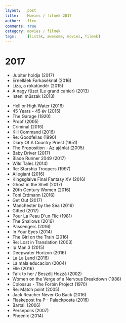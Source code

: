 ```yaml
---
layout:   post
title:    Movies / filmek 2017
author:   flex
comments: true
category: movies / filmek
tags:     [listák, awesome, movies, filmek]
---
```


<link rel='stylesheet' href='unitegallery/css/unite-gallery.css' type='text/css' /> 
<link rel='stylesheet' href='unitegallery/themes/default/ug-theme-default.css' type='text/css' /> 

<script type='text/javascript' src='unitegallery/js/jquery-11.0.min.js'></script>
<script type='text/javascript' src='unitegallery/js/unitegallery.min.js'></script> 
<script type='text/javascript' src='unitegallery/themes/tiles/ug-theme-tiles.js'></script>

# 2017

<div id="gallery2017hu" style="display:none; margin-bottom: .7em; margin-left: 1.5%; margin-right: 1.5%; margin-top: .5em;">

<img alt="Ernelláék Farkaséknál (2016)" src="images/movies/2017/ernellaek_farkaseknal.jpg" data-image="images/movies/2017/ernellaek_farkaseknal_ORIGINAL.jpg" data-description="Ernelláék Farkaséknál (2016)">
<img alt="Jupiter holdja (2017)" src="images/movies/2017/jupiter_holdja.jpg" data-image="images/movies/2017/jupiter_holdja_ORIGINAL.jpg" data-description="Jupiter holdja (2017)">
<img alt="Liza, a rókatündér (2015)" src="images/movies/2017/liza_a_rokatunder.jpg" data-image="images/movies/2017/liza_a_rokatunder_ORIGINAL.jpg" data-description="Liza, a rókatündér (2015)">
<img alt="A nagy füzet (Le grand cahier) (2013)" src="images/movies/2017/a_nagy_fuzet.jpg" data-image="images/movies/2017/a_nagy_fuzet_ORIGINAL.jpg" data-description="A nagy füzet (Le grand cahier) (2013)">
<img alt="Isteni műszak (2013)" src="images/movies/2017/isteni_muszak.jpg" data-image="images/movies/2017/isteni_muszak_ORIGINAL.jpg" data-description="Isteni műszak (2013)">

</div>

- Jupiter holdja (2017)
- Ernelláék Farkaséknál (2016)
- Liza, a rókatündér (2015)
- A nagy füzet (Le grand cahier) (2013)
- Isteni műszak (2013)

<div id="gallery2017" style="display:none; margin-bottom: .7em; margin-left: 1.5%; margin-right: 1.5%; margin-top: .5em;">

<img alt="" src="images/movies/2017/phoenix.jpg" data-image="images/movies/2017/phoenix_ORIGINAL.jpg" data-description="">
<img alt="" src="images/movies/2017/persepolis.jpg" data-image="images/movies/2017/persepolis_ORIGINAL.jpg" data-description="">
<img alt="" src="images/movies/2017/bartali.jpg" data-image="images/movies/2017/bartali_ORIGINAL.jpg" data-description="">
<img alt="" src="images/movies/2017/flaskepost.jpg" data-image="images/movies/2017/flaskepost_ORIGINAL.jpg" data-description="">
<img alt="" src="images/movies/2017/jack_reacher_never_go_back.jpg" data-image="images/movies/2017/jack_reacher_never_go_back_ORIGINAL.jpg" data-description="">
<img alt="" src="images/movies/2017/match_point.jpg" data-image="images/movies/2017/match_point_ORIGINAL.jpg" data-description="">
<img alt="" src="images/movies/2017/colossus_the_forbin_project.jpg" data-image="images/movies/2017/colossus_the_forbin_project_ORIGINAL.jpg" data-description="">
<img alt="" src="images/movies/2017/women_on_the_verge_of_a_nervous_breakdown.jpg" data-image="images/movies/2017/women_on_the_verge_of_a_nervous_breakdown_ORIGINAL.jpg" data-description="">
<img alt="" src="images/movies/2017/talk_to_her.jpg" data-image="images/movies/2017/talk_to_her_ORIGINAL.jpg" data-description="">
<img alt="" src="images/movies/2017/elle.jpg" data-image="images/movies/2017/elle_ORIGINAL.jpg" data-description="">
<img alt="" src="images/movies/2017/la_mala_educacion.jpg" data-image="images/movies/2017/la_mala_educacion_ORIGINAL.jpg" data-description="">
<img alt="" src="images/movies/2017/la_la_land.jpg" data-image="images/movies/2017/la_la_land_ORIGINAL.jpg" data-description="">
<img alt="" src="images/movies/2017/deepwater_horizon.jpg" data-image="images/movies/2017/deepwater_horizon_ORIGINAL.jpg" data-description="">
<img alt="" src="images/movies/2017/ip_man_3.jpg" data-image="images/movies/2017/ip_man_3_ORIGINAL.jpg" data-description="">
<img alt="" src="images/movies/2017/lost_in_translation.jpg" data-image="images/movies/2017/lost_in_translation_ORIGINAL.jpg" data-description="">
<img alt="" src="images/movies/2017/girl_on_the_train.jpg" data-image="images/movies/2017/girl_on_the_train_ORIGINAL.jpg" data-description="">
<img alt="" src="images/movies/2017/in_your_eyes.jpg" data-image="images/movies/2017/in_your_eyes_ORIGINAL.jpg" data-description="">
<img alt="" src="images/movies/2017/passengers.jpg" data-image="images/movies/2017/passengers_ORIGINAL.jpg" data-description="">
<img alt="" src="images/movies/2017/the_shallows.jpg" data-image="images/movies/2017/the_shallows_ORIGINAL.jpg" data-description="">
<img alt="" src="images/movies/2017/pour_la_peau_dun_flic.jpg" data-image="images/movies/2017/pour_la_peau_dun_flic_ORIGINAL.jpg" data-description="">
<img alt="" src="images/movies/2017/gifted.jpg" data-image="images/movies/2017/gifted_ORIGINAL.jpg" data-description="">
<img alt="" src="images/movies/2017/manchester_by_the_sea.jpg" data-image="images/movies/2017/manchester_by_the_sea_ORIGINAL.jpg" data-description="">
<img alt="" src="images/movies/2017/get_out.jpg" data-image="images/movies/2017/get_out_ORIGINAL.jpg" data-description="">
<img alt="" src="images/movies/2017/toni_erdmann.jpg" data-image="images/movies/2017/toni_erdmann_ORIGINAL.jpg" data-description="">
<img alt="" src="images/movies/2017/20th_century_women.jpg" data-image="images/movies/2017/20th_century_women_ORIGINAL.jpg" data-description="">
<img alt="" src="images/movies/2017/ghost_in_the_shell.jpg" data-image="images/movies/2017/ghost_in_the_shell_ORIGINAL.jpg" data-description="">
<img alt="" src="images/movies/2017/kingsglaive_final_fantasy_XV.jpg" data-image="images/movies/2017/kingsglaive_final_fantasy_XV_ORIGINAL.jpg" data-description="">
<img alt="" src="images/movies/2017/allegiant.jpg" data-image="images/movies/2017/allegiant_ORIGINAL.jpg" data-description="">
<img alt="" src="images/movies/2017/starship_troopers.jpg" data-image="images/movies/2017/starship_troopers_ORIGINAL.jpg" data-description="">
<img alt="" src="images/movies/2017/relatos_salvajes.jpg" data-image="images/movies/2017/relatos_salvajes_ORIGINAL.jpg" data-description="">
<img alt="" src="images/movies/2017/blade_runner_2049.jpg" data-image="images/movies/2017/blade_runner_2049_ORIGINAL.jpg" data-description="">
<img alt="" src="images/movies/2017/baby_driver.jpg" data-image="images/movies/2017/baby_driver_ORIGINAL.jpg" data-description="">
<img alt="" src="images/movies/2017/the_proposition.jpg" data-image="images/movies/2017/the_proposition_ORIGINAL.jpg" data-description="">
<img alt="" src="images/movies/2017/diary_of_a_country_priest.jpg" data-image="images/movies/2017/diary_of_a_country_priest_ORIGINAL.jpg" data-description="">
<img alt="" src="images/movies/2017/goodfellas.jpg" data-image="images/movies/2017/goodfellas_ORIGINAL.jpg" data-description="">
<img alt="" src="images/movies/2017/kill_command.jpg" data-image="images/movies/2017/kill_command_ORIGINAL.jpg" data-description="">
<img alt="" src="images/movies/2017/criminal.jpg" data-image="images/movies/2017/criminal_ORIGINAL.jpg" data-description="">
<img alt="" src="images/movies/2017/proof.jpg" data-image="images/movies/2017/proof_ORIGINAL.jpg" data-description="">
<img alt="" src="images/movies/2017/the_garage.jpg" data-image="images/movies/2017/the_garage_ORIGINAL.jpg" data-description="">
<img alt="" src="images/movies/2017/45.jpg" data-image="images/movies/2017/45_ORIGINAL.jpg" data-description="">
<img alt="" src="images/movies/2017/hell_or_high_water.jpg" data-image="images/movies/2017/hell_or_high_water_ORIGINAL.jpg" data-description="">

</div>

<div class="newspaper2">

<ul>

<li>Hell or High Water (2016)</li>
<li>45 Years - 45 év (2015)</li>
<li>The Garage (1920)</li>
<li>Proof (2005)</li>
<li>Criminal (2016)</li>
<li>Kill Command (2016)</li>
<li>Re: Goodfellas (1990)</li>
<li>Diary Of A Country Priest (1951)</li>
<li>The Proposition - Az ajánlat (2005)</li>
<li>Baby Driver (2017)</li>
<li>Blade Runner 2049 (2017)</li>
<li>Wild Tales (2014)</li>
<li>Re: Starship Troopers (1997)</li>
<li>Allegiant (2016)</li>
<li>Kingsglaive Final Fantasy XV (2016)</li>
<li>Ghost in the Shell (2017)</li>
<li>20th Century Women (2016)</li>
<li>Toni Erdmann (2016)</li>
<li>Get Out (2017)</li>
<li>Manchester by the Sea (2016)</li>
<li>Gifted (2017)</li>
<li>Pour La Peau D'un Flic (1981)</li>
<li>The Shallows (2016)</li>
<li>Passengers (2016)</li>
<li>In Your Eyes (2014)</li>
<li>The Girl on the Train (2016)</li>
<li>Re: Lost in Translation (2003)</li>
<li>Ip Man 3 (2015)</li>
<li>Deepwater Horizon (2016)</li>
<li>La La Land (2016)</li>
<li>La mala educacion (2004)</li>
<li>Elle (2016)</li>
<li>Talk to her / Beszélj Hozzá (2002)</li>
<li>Women on the Verge of a Nervous Breakdown (1988)</li>
<li>Colossus - The Forbin Project (1970)</li>
<li>Re: Match point (2005)</li>
<li>Jack Reacher Never Go Back (2016)</li>
<li>Flaskepost fra P - Palackposta (2016)</li>
<li>Bartali (2006)</li>
<li>Persepolis (2007)</li>
<li>Phoenix (2014) </li>

</ul>

</div>

<script type="text/javascript"> 

	jQuery( document ).ready( function() { jQuery( "#gallery2017hu" ).unitegallery( {

		tiles_space_between_cols:      10,
		tiles_justified_space_between: 10,
		tiles_col_width:               200,
		tile_enable_shadow:            true,
			tile_shadow_h: 			   3,			//position of horizontal shadow
			tile_shadow_v: 			   3,			//position of vertical shadow
			tile_shadow_blur: 		   5,			//shadow blur
			tile_shadow_spread: 	   2,			//shadow spread
			tile_shadow_color: 		   "#2B2B2B",	//shadow color

		theme_gallery_padding:         0,
		tiles_type: 				   "justified",

		gallery_width: 				   "100%",
		tiles_exact_width: 			   false,

		gallery_control_keyboard:      true,

	} ) } );
			
	jQuery( document ).ready( function() { jQuery( "#gallery2017" ).unitegallery( {

		tiles_space_between_cols:      10,
		tiles_justified_space_between: 10,
		tiles_col_width:               200,
		tile_enable_shadow:            true,
			tile_shadow_h: 			   3,			//position of horizontal shadow
			tile_shadow_v: 			   3,			//position of vertical shadow
			tile_shadow_blur: 		   5,			//shadow blur
			tile_shadow_spread: 	   2,			//shadow spread
			tile_shadow_color: 		   "#2B2B2B",	//shadow color

		theme_gallery_padding:         0,
		tiles_type: 				   "justified",

		gallery_width: 				   "100%",
		tiles_exact_width: 			   false,

		gallery_control_keyboard:      true,

	} ) } );

</script>
